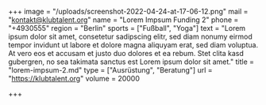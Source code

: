 +++
image = "/uploads/screenshot-2022-04-24-at-17-06-12.png"
mail = "kontakt@klubtalent.org"
name = "Lorem Impsum Funding 2"
phone = "+4930555"
region = "Berlin"
sports = ["Fußball", "Yoga"]
text = "Lorem ipsum dolor sit amet, consetetur sadipscing elitr, sed diam nonumy eirmod tempor invidunt ut labore et dolore magna aliquyam erat, sed diam voluptua. At vero eos et accusam et justo duo dolores et ea rebum. Stet clita kasd gubergren, no sea takimata sanctus est Lorem ipsum dolor sit amet."
title = "lorem-impsum-2.md"
type = ["Ausrüstung", "Beratung"]
url = "https://klubtalent.org"
volume = 20000

+++
